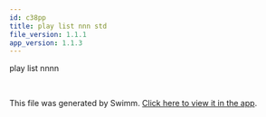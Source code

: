 ```yaml
---
id: c38pp
title: play list nnn std
file_version: 1.1.1
app_version: 1.1.3
---
```


play list nnnn

<br/>

This file was generated by Swimm. [Click here to view it in the app](https://app.swimm.io/repos/Z2l0aHViJTNBJTNBc2hhdWwtdGVzdCUzQSUzQVNoYXVsQW1yYW5T/docs/c38pp).
